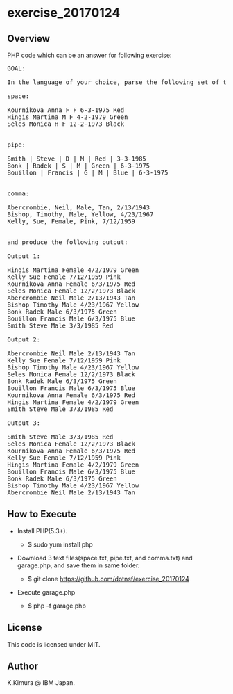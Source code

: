 # exercise_20170124

## Overview

PHP code which can be an answer for following exercise:

<pre>
GOAL:

In the language of your choice, parse the following set of three input files:

space:

Kournikova Anna F F 6-3-1975 Red
Hingis Martina M F 4-2-1979 Green
Seles Monica H F 12-2-1973 Black


pipe:

Smith | Steve | D | M | Red | 3-3-1985
Bonk | Radek | S | M | Green | 6-3-1975
Bouillon | Francis | G | M | Blue | 6-3-1975


comma:

Abercrombie, Neil, Male, Tan, 2/13/1943
Bishop, Timothy, Male, Yellow, 4/23/1967
Kelly, Sue, Female, Pink, 7/12/1959


and produce the following output:

Output 1:

Hingis Martina Female 4/2/1979 Green
Kelly Sue Female 7/12/1959 Pink
Kournikova Anna Female 6/3/1975 Red
Seles Monica Female 12/2/1973 Black
Abercrombie Neil Male 2/13/1943 Tan
Bishop Timothy Male 4/23/1967 Yellow
Bonk Radek Male 6/3/1975 Green
Bouillon Francis Male 6/3/1975 Blue
Smith Steve Male 3/3/1985 Red

Output 2:

Abercrombie Neil Male 2/13/1943 Tan
Kelly Sue Female 7/12/1959 Pink
Bishop Timothy Male 4/23/1967 Yellow
Seles Monica Female 12/2/1973 Black
Bonk Radek Male 6/3/1975 Green
Bouillon Francis Male 6/3/1975 Blue
Kournikova Anna Female 6/3/1975 Red
Hingis Martina Female 4/2/1979 Green
Smith Steve Male 3/3/1985 Red

Output 3:

Smith Steve Male 3/3/1985 Red
Seles Monica Female 12/2/1973 Black
Kournikova Anna Female 6/3/1975 Red
Kelly Sue Female 7/12/1959 Pink
Hingis Martina Female 4/2/1979 Green
Bouillon Francis Male 6/3/1975 Blue
Bonk Radek Male 6/3/1975 Green
Bishop Timothy Male 4/23/1967 Yellow
Abercrombie Neil Male 2/13/1943 Tan
</pre>

## How to Execute

* Install PHP(5.3+).

    * $ sudo yum install php

* Download 3 text files(space.txt, pipe.txt, and comma.txt) and garage.php, and save them in same folder.

    * $ git clone https://github.com/dotnsf/exercise_20170124

* Execute garage.php

    * $ php -f garage.php

## License

This code is licensed under MIT.

## Author

K.Kimura @ IBM Japan.

